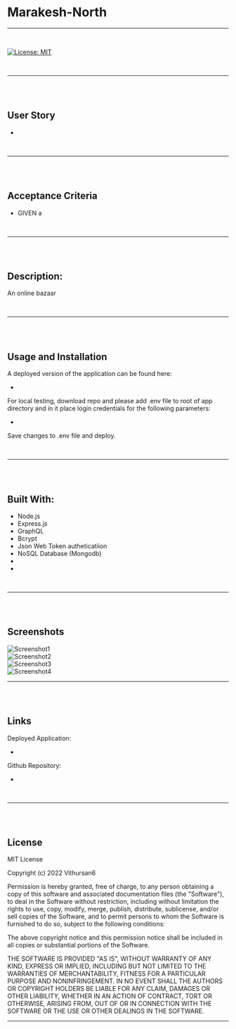 
# Marakesh-North

---
<br>

[![License: MIT](https://img.shields.io/badge/License-MIT-yellow.svg)](https://opensource.org/licenses/MIT)

<br>

---
<br>
<br>

## User Story
- 

<br>

---
<br>
<br>

## Acceptance Criteria

- GIVEN a 

<br>

---
<br>
<br>

## Description:
An online bazaar 

<br>

---
<br>
<br>

## Usage and Installation

A deployed version of the application can be found here:

 - 

For local testing, download repo and please add .env file to root of app directory and in it place login credentials for the following parameters:

 - 

Save changes to .env file and deploy.

<br>

---
<br>
<br>

## Built With:

- Node.js
- Express.js
- GraphQL
- Bcrypt
- Json Web Token autheticatiion
- NoSQL Database (Mongodb)
- 
- 
<br>

---
<br>
<br>

## Screenshots

![Screenshot1](./content/images/pic1.png)
<br>
![Screenshot2](./content/images/pic2.png)
<br>
![Screenshot3](./content/images/pic3.png)
<br>
![Screenshot4](./content/images/pic4.png)
<br>

---
<br>
<br>

## Links

Deployed Application:

 - 

Github Repository:

 - 
<br>

---
<br>
<br>

## License

MIT License

Copyright (c) 2022 Vithursan6

Permission is hereby granted, free of charge, to any person obtaining a copy
of this software and associated documentation files (the "Software"), to deal
in the Software without restriction, including without limitation the rights
to use, copy, modify, merge, publish, distribute, sublicense, and/or sell
copies of the Software, and to permit persons to whom the Software is
furnished to do so, subject to the following conditions:

The above copyright notice and this permission notice shall be included in all
copies or substantial portions of the Software.

THE SOFTWARE IS PROVIDED "AS IS", WITHOUT WARRANTY OF ANY KIND, EXPRESS OR
IMPLIED, INCLUDING BUT NOT LIMITED TO THE WARRANTIES OF MERCHANTABILITY,
FITNESS FOR A PARTICULAR PURPOSE AND NONINFRINGEMENT. IN NO EVENT SHALL THE
AUTHORS OR COPYRIGHT HOLDERS BE LIABLE FOR ANY CLAIM, DAMAGES OR OTHER
LIABILITY, WHETHER IN AN ACTION OF CONTRACT, TORT OR OTHERWISE, ARISING FROM,
OUT OF OR IN CONNECTION WITH THE SOFTWARE OR THE USE OR OTHER DEALINGS IN THE
SOFTWARE.
<br>

---
